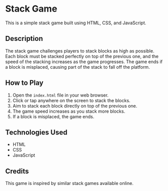 # Stack Game

This is a simple stack game built using HTML, CSS, and JavaScript.

## Description

The stack game challenges players to stack blocks as high as possible. Each block must be stacked perfectly on top of the previous one, and the speed of the stacking increases as the game progresses. The game ends if a block is misplaced, causing part of the stack to fall off the platform.

## How to Play

1. Open the `index.html` file in your web browser.
2. Click or tap anywhere on the screen to stack the blocks.
3. Aim to stack each block directly on top of the previous one.
4. The game speed increases as you stack more blocks.
5. If a block is misplaced, the game ends.

## Technologies Used

- HTML
- CSS
- JavaScript

## Credits

This game is inspired by similar stack games available online.



